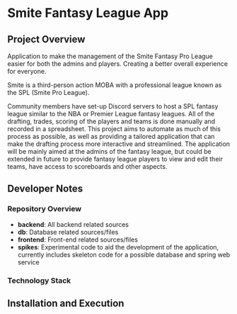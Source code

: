 # Smite Fantasy League App
## Project Overview
Application to make the management of the Smite Fantasy Pro League easier for both the admins and players. Creating a better overall experience for everyone.

Smite is a third-person action MOBA with a professional league known as the SPL (Smite Pro League). 

Community members have set-up Discord servers to host a SPL fantasy league similar to the NBA or Premier League fantasy leagues. All of the drafting, trades, scoring of the players and teams is done manually and recorded in a spreadsheet. This project aims to automate as much of this process as possible, as well as providing a tailored application that can make the drafting process more interactive and streamlined. The application will be mainly aimed at the admins of the fantasy league, but could be extended in future to provide fantasy league players to view and edit their teams, have access to scoreboards and other aspects.

## Developer Notes
### Repository Overview
* **backend**: All backend related sources
* **db**: Database related sources/files
* **frontend**: Front-end related sources/files
* **spikes**: Experimental code to aid the development of the application, currently includes skeleton code for a possible database and spring web service

### Technology Stack

## Installation and Execution

